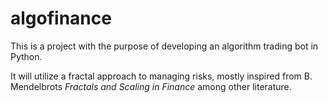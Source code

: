 # algofinance

This is a project with the purpose of developing an algorithm trading bot in Python.

It will utilize a fractal approach to managing risks, mostly inspired from B. Mendelbrots *Fractals and Scaling in Finance* among other literature.
